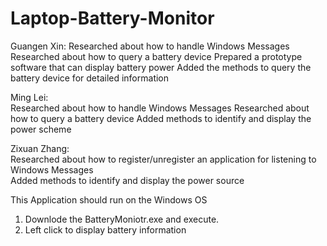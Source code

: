 # Laptop-Battery-Monitor


  Guangen Xin: 
    Researched about how to handle Windows Messages
    Researched about how to query a battery device
    Prepared a prototype software that can display battery power
    Added the methods to query the battery device for detailed information

  Ming Lei:   
    Researched about how to handle Windows Messages
    Researched about how to query a battery device
    Added methods to identify and display the power scheme
    
  Zixuan Zhang:  
    Researched about how to register/unregister an application for listening to  Windows Messages          
    Added methods to identify and display the power source 


This Application should run on the Windows OS

1. Downlode the BatteryMoniotr.exe and execute.
2. Left click to display battery information
